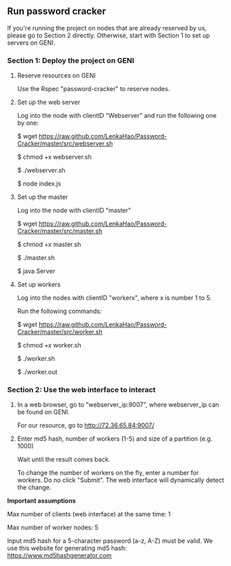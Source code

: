 ## Run password cracker

If you're running the project on nodes that are already reserved by us, please go to Section 2 directly.
Otherwise, start with Section 1 to set up servers on GENI.

### Section 1: Deploy the project on GENI

1. Reserve resources on GENI

   Use the Rspec "password-cracker" to reserve nodes.

2. Set up the web server

   Log into the node with clientID "Webserver" and run the following one by one:

   \$ wget https://raw.github.com/LenkaHao/Password-Cracker/master/src/webserver.sh
   
   \$ chmod +x webserver.sh
   
   \$ ./webserver.sh
   
   \$ node index.js

3. Set up the master

   Log into the node with clientID "master"

   \$ wget https://raw.github.com/LenkaHao/Password-Cracker/master/src/master.sh
   
   \$ chmod +x master.sh
   
   \$ ./master.sh
   
   \$ java Server

4. Set up workers

   Log into the nodes with clientID "workerx", where x is number 1 to 5.

   Run the following commands:

   \$ wget https://raw.github.com/LenkaHao/Password-Cracker/master/src/worker.sh
   
   \$ chmod +x worker.sh
   
   \$ ./worker.sh
   
   \$ ./worker.out

   
### Section 2: Use the web interface to interact

1.  In a web browser, go to "webserver_ip:9007", where webserver_ip can be found on GENI.

    For our resource, go to http://72.36.65.84:9007/
    
2.  Enter md5 hash, number of workers (1-5) and size of a partition (e.g. 1000)
   
    Wait until the result comes back. 
   
    To change the number of workers on the fly, enter a number for workers. Do no click "Submit". The web interface will dynamically detect the change.
    
 **Important assumptions**
 
 Max number of clients (web interface) at the same time: 1
 
 Max number of worker nodes: 5
 
 Input md5 hash for a 5-character password (a-z, A-Z) must be valid. We use this website for generating md5 hash: https://www.md5hashgenerator.com